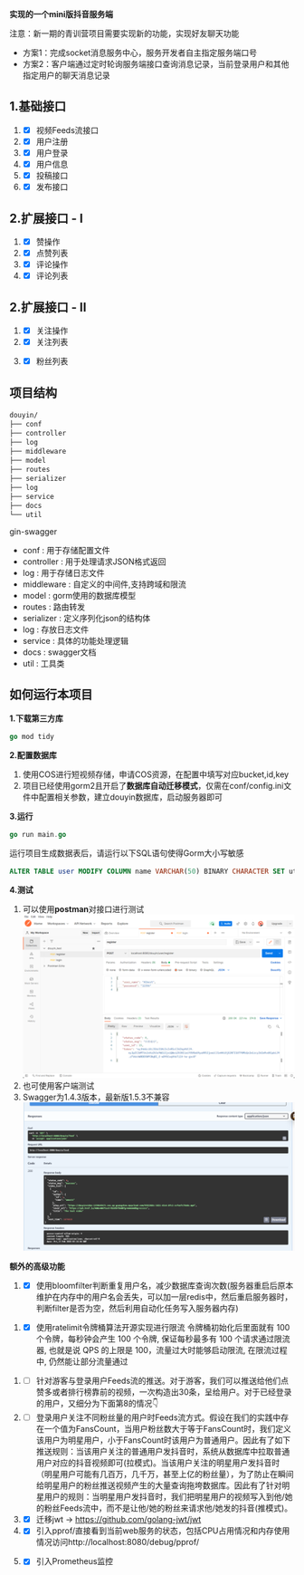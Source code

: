 **实现的一个mini版抖音服务端**

注意：新一期的青训营项目需要实现新的功能，实现好友聊天功能
- 方案1：完成socket消息服务中心，服务开发者自主指定服务端口号
- 方案2：客户端通过定时轮询服务端接口查询消息记录，当前登录用户和其他指定用户的聊天消息记录

## 1.基础接口
   1. - [x]  视频Feeds流接口   
   2. - [x]  用户注册
   3. - [x]  用户登录      
   4. - [x]  用户信息   
   5. - [x]  投稿接口
   6. - [x]  发布接口

## 2.扩展接口 - I
   1. - [x]  赞操作
   2. - [x]  点赞列表
   3. - [x]  评论操作
   4. - [x]  评论列表
   
## 2.扩展接口 - II
   1. - [x]  关注操作
   2. - [x]  关注列表
   3. - [x]  粉丝列表






## 项目结构

```shell
douyin/
├── conf
├── controller
├── log
├── middleware
├── model
├── routes
├── serializer
├── log
├── service
├── docs
└── util
```
gin-swagger

- conf : 用于存储配置文件
- controller : 用于处理请求JSON格式返回
- log : 用于存储日志文件
- middleware : 自定义的中间件,支持跨域和限流
- model : gorm使用的数据库模型
- routes : 路由转发
- serializer : 定义序列化json的结构体
- log : 存放日志文件
- service : 具体的功能处理逻辑
- docs : swagger文档
- util : 工具类


## 如何运行本项目

**1.下载第三方库**
```go
go mod tidy
```
**2.配置数据库**
1. 使用COS进行短视频存储，申请COS资源，在配置中填写对应bucket,id,key
2. 项目已经使用gorm2且开启了**数据库自动迁移模式**，仅需在conf/config.ini文件中配置相关参数，建立douyin数据库，启动服务器即可

**3.运行**
```go
go run main.go
```
运行项目生成数据表后，请运行以下SQL语句使得Gorm大小写敏感
```SQL
ALTER TABLE user MODIFY COLUMN name VARCHAR(50) BINARY CHARACTER SET utf8 COLLATE utf8_bin DEFAULT NULL;
```
**4.测试**
1. 可以使用**postman**对接口进行测试
![postman](docs/postman.png)
2. 也可使用客户端测试
3. Swagger为1.4.3版本，最新版1.5.3不兼容 
![swagger](docs/swagger.png)

**额外的高级功能**
<!-- 1. - [ ] 退出登录实现(前置条件：用户的Token存入Redis中)  
用户重新登录以后系统应该把这个用户之前签发的token都清除掉。如下设计：
redis的key可以是用户的id加上token，如key:"wfwjej24149uwehi3i#1"，（符号#前为token，符号#后为id）这样就可以通过token找id，也可以通过id找到token。
当用户重新登录的时候，肯定可以获取到用户的id，然后通过id在Redis中找到旧的token数据，将它们清除，或者更新版本号或者时间戳。 -->
1. - [x] 使用bloomfilter判断重复用户名，减少数据库查询次数(服务器重启后原本维护在内存中的用户名会丢失，可以加一层redis中，然后重启服务器时，判断filter是否为空，然后利用自动化任务写入服务器内存)
<!-- 5. - [ ] 每日排行榜,定时任务cron+Redis实现 -->
<!-- 7. - [ ] 登录接口防刷  获取请求用户的IP,在Redis中维护一个黑名单窗口 -->
1. - [x] 使用ratelimit令牌桶算法开源实现进行限流
         令牌桶初始化后里面就有 100 个令牌，每秒钟会产生 100 个令牌, 保证每秒最多有 100 个请求通过限流器, 也就是说 QPS 的上限是 100，流量过大时能够启动限流, 在限流过程中, 仍然能让部分流量通过
<!-- 9. - [ ] 点赞消息异步化处理  选型消息队列，clickhouse 解析binlog到Kafka -->
<!-- 10. - [ ] 使用bloomFilter为用户的推荐Feed流去重,避免呈现给用户的视频是已经推送过的。
推送Feed流时通过布隆过滤器判断，推送内容是否已经存在，如果存在则不推送，如果不存在则推送；bloomFilter可以准确过滤用户已经看过的内容。对于没有看过的新内容，可能由于误判率过滤掉极小的一部分，这样就可以保证推荐给用户的都是无重复的。 -->
1. - [ ] 针对游客与登录用户Feeds流的推送。对于游客，我们可以推送给他们点赞多或者排行榜靠前的视频，一次构造出30条，呈给用户。对于已经登录的用户，又细分为下面第8的情况👇
2. - [ ] 登录用户关注不同粉丝量的用户时Feeds流方式。假设在我们的实践中存在一个值为FansCount，当用户粉丝数大于等于FansCount时，我们定义该用户为明星用户，小于FansCount时该用户为普通用户。因此有了如下推送规则：当该用户关注的普通用户发抖音时，系统从数据库中拉取普通用户对应的抖音视频即可(拉模式)。当该用户关注的明星用户发抖音时（明星用户可能有几百万，几千万，甚至上亿的粉丝量），为了防止在瞬间给明星用户的粉丝推送视频产生的大量查询拖垮数据库。因此有了针对明星用户的规则：当明星用户发抖音时，我们把明星用户的视频写入到他/她的粉丝Feeds流中，而不是让他/她的粉丝来请求他/她发的抖音(推模式)。
3. - [x] 迁移jwt -> https://github.com/golang-jwt/jwt
4. - [x] 引入pprof/直接看到当前web服务的状态，包括CPU占用情况和内存使用情况访问http://localhost:8080/debug/pprof/
5. - [x] 引入Prometheus监控




